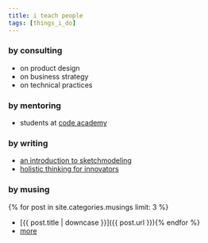 ```yaml
---
title: i teach people
tags: [things_i_do]
---
```


### by consulting
* on product design
* on business strategy
* on technical practices

### by mentoring
* students at [code academy](http://codeacademy.org/)

### by writing
* [an introduction to sketchmodeling](http://businessinnovationfactory.com/weblog/sketchmodeling-zee-spencer)
* [holistic thinking for innovators](http://businessinnovationfactory.com/weblog/introduction-holistic-thinking-innovators)

### by musing
{% for post in site.categories.musings limit: 3 %}
* [{{ post.title | downcase }}]({{ post.url }}){% endfor %}
* [more](/musings)
